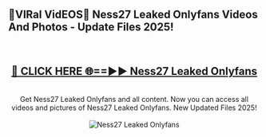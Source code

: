 <h2>🔴VIRal VidEOS🔴 Ness27 Leaked Onlyfans Videos And Photos - Update Files 2025!</h2>
<br>
<div align="center">
<h2><a href="https://virallinks.top/odZfE0" rel="nofollow">🔴 CLICK HERE 🌐==►► Ness27 Leaked Onlyfans</a></h2>
<br>
Get Ness27 Leaked Onlyfans and all content. Now you can access all videos and pictures of Ness27 Leaked Onlyfans. New Updated Files 2025!
<br>
<br>
<a href="https://virallinks.top/odZfE0" rel="nofollow" data-target="animated-image.originalLink"><img src="https://i.imgur.com/dJHk4Zq.gif)" alt="Ness27 Leaked Onlyfans" style="max-width: 100%; display: inline-block;" data-target="animated-image.originalImage"></a>
</div>
<br>

